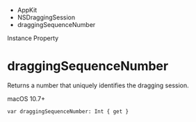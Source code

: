 

- AppKit
- NSDraggingSession
-  draggingSequenceNumber 

Instance Property

# draggingSequenceNumber

Returns a number that uniquely identifies the dragging session.

macOS 10.7+

``` source
var draggingSequenceNumber: Int { get }
```

